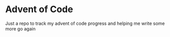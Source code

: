 # Advent of Code

Just a repo to track my advent of code progress and helping me write some more go again
